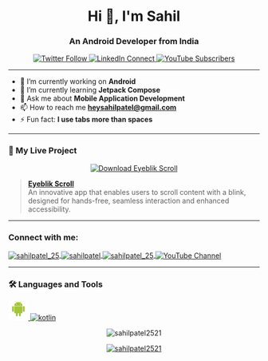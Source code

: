 <h1 align="center">Hi 👋, I'm Sahil</h1>
<h3 align="center">An Android Developer from India</h3>

<p align="center">
  <a href="https://twitter.com/sahilpatel_25" target="blank">
    <img src="https://img.shields.io/twitter/follow/sahilpatel_25?label=Follow&style=social" alt="Twitter Follow">
  </a>
  <a href="https://www.linkedin.com/in/sahil-patel-b0aa83194/" target="blank">
    <img src="https://img.shields.io/badge/LinkedIn-Connect-blue" alt="LinkedIn Connect">
  </a>
  <a href="https://www.youtube.com/channel/UCzBoNlSp4TMhV4IfU0uiplg" target="blank">
    <img src="https://img.shields.io/youtube/channel/subscribers/UCzBoNlSp4TMhV4IfU0uiplg?label=YouTube&style=social" alt="YouTube Subscribers">
  </a>
</p>

---

- 🔭 I’m currently working on **Android**
- 🌱 I’m currently learning **Jetpack Compose**
- 💬 Ask me about **Mobile Application Development**
- 📫 How to reach me **heysahilpatel@gmail.com**
- ⚡ Fun fact: **I use tabs more than spaces**

---

### 🚀 My Live Project
<p align="center">
  <a href="https://play.google.com/store/apps/details?id=com.sahil.eyeblikscroll" target="_blank">
    <img src="https://img.shields.io/badge/Download-Eyeblik%20Scroll-brightgreen" alt="Download Eyeblik Scroll">
  </a>
</p>

> **[Eyeblik Scroll](https://play.google.com/store/apps/details?id=com.sahil.eyeblikscroll)**  
> An innovative app that enables users to scroll content with a blink, designed for hands-free, seamless interaction and enhanced accessibility.

---

<h3 align="left">Connect with me:</h3>
<p align="left">
  <a href="https://twitter.com/sahilpatel_.25" target="blank">
    <img align="center" src="https://raw.githubusercontent.com/rahuldkjain/github-profile-readme-generator/master/src/images/icons/Social/twitter.svg" alt="sahilpatel_25" height="30" width="40" />
  </a>
  <a href="https://linkedin.com/in/sahil-patel-b0aa83194" target="blank">
    <img align="center" src="https://raw.githubusercontent.com/rahuldkjain/github-profile-readme-generator/master/src/images/icons/Social/linked-in-alt.svg" alt="sahilpatel" height="30" width="40" />
  </a>
  <a href="https://instagram.com/sahilpatel_25" target="blank">
    <img align="center" src="https://raw.githubusercontent.com/rahuldkjain/github-profile-readme-generator/master/src/images/icons/Social/instagram.svg" alt="sahilpatel_25" height="30" width="40" />
  </a>
  <a href="https://www.youtube.com/c/UCzBoNlSp4TMhV4IfU0uiplg" target="blank">
    <img align="center" src="https://raw.githubusercontent.com/rahuldkjain/github-profile-readme-generator/master/src/images/icons/Social/youtube.svg" alt="YouTube Channel" height="30" width="40" />
  </a>
</p>

---

### 🛠️ Languages and Tools
<p align="left">
  <a href="https://developer.android.com" target="_blank" rel="noreferrer">
    <img src="https://raw.githubusercontent.com/devicons/devicon/master/icons/android/android-original-wordmark.svg" alt="android" width="40" height="40" />
  </a>
  <a href="https://kotlinlang.org" target="_blank" rel="noreferrer">
    <img src="https://www.vectorlogo.zone/logos/kotlinlang/kotlinlang-icon.svg" alt="kotlin" width="40" height="40" />
  </a>
  <!-- Add more languages and tools as needed -->
</p>

<p align="center">
  <img src="https://github-readme-stats.vercel.app/api/top-langs?username=sahilpatel2521&show_icons=true&locale=en&layout=compact" alt="sahilpatel2521" />
</p>
<p align="center">
  <a href="https://github.com/ryo-ma/github-profile-trophy"><img src="https://github-profile-trophy.vercel.app/?username=sahilpatel2521" alt="sahilpatel2521" /></a>
</p>
